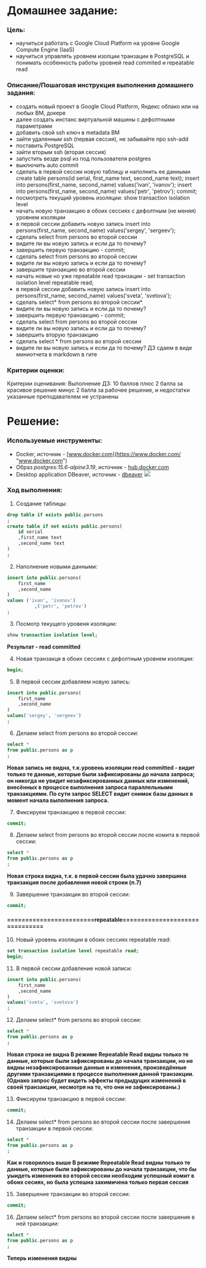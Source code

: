 # Домашнее задание:
### Цель:
- научиться работать с Google Cloud Platform на уровне Google Compute Engine (IaaS)
- научиться управлять уровнем изолции транзации в PostgreSQL и понимать особенность работы уровней read commited и repeatable read

### Описание/Пошаговая инструкция выполнения домашнего задания:
- создать новый проект в Google Cloud Platform, Яндекс облако или на любых ВМ, докере
- далее создать инстанс виртуальной машины с дефолтными параметрами
- добавить свой ssh ключ в metadata ВМ
- зайти удаленным ssh (первая сессия), не забывайте про ssh-add
- поставить PostgreSQL
- зайти вторым ssh (вторая сессия)
- запустить везде psql из под пользователя postgres
- выключить auto commit
- сделать в первой сессии новую таблицу и наполнить ее данными create table persons(id serial, first_name text, second_name text); insert into persons(first_name, second_name) values('ivan', 'ivanov'); insert into persons(first_name, second_name) values('petr', 'petrov'); commit;
- посмотреть текущий уровень изоляции: show transaction isolation level
- начать новую транзакцию в обоих сессиях с дефолтным (не меняя) уровнем изоляции
- в первой сессии добавить новую запись insert into persons(first_name, second_name) values('sergey', 'sergeev');
- сделать select from persons во второй сессии
- видите ли вы новую запись и если да то почему?
- завершить первую транзакцию - commit;
- сделать select from persons во второй сессии
- видите ли вы новую запись и если да то почему?
- завершите транзакцию во второй сессии
- начать новые но уже repeatable read транзации - set transaction isolation level repeatable read;
- в первой сессии добавить новую запись insert into persons(first_name, second_name) values('sveta', 'svetova');
- сделать select* from persons во второй сессии*
- видите ли вы новую запись и если да то почему?
- завершить первую транзакцию - commit;
- сделать select from persons во второй сессии
- видите ли вы новую запись и если да то почему?
- завершить вторую транзакцию
- сделать select * from persons во второй сессии
- видите ли вы новую запись и если да то почему? ДЗ сдаем в виде миниотчета в markdown в гите

### Критерии оценки:

Критерии оценивания:
Выполнение ДЗ: 10 баллов
плюс 2 балла за красивое решение
минус 2 балла за рабочее решение, и недостатки указанные преподавателем не устранены

# Решение:
### Используемые инструменты:
- Docker, источник - [www.docker.com](https://www.docker.com/ "www.docker.com")
- Образ *postgres:15.6-alpine3.19*, источник -  [hub.docker.com](https://hub.docker.com/)
- Desktop application DBeaver, источник -  [dbeaver](https://dbeaver.io/) ![](https://dbeaver.io/wp-content/uploads/2015/09/beaver-head.png)

### Ход выполнения:
1. Создание таблицы:
```sql
drop table if exists public.persons
;
create table if not exists public.persons(
	id serial
	,first_name text
	,second_name text
)
;
```

2. Наполнение новыми данными:
```sql
insert into public.persons(
	first_name
	,second_name
) 
values ('ivan', 'ivanov')
	      ,('petr', 'petrov')
;
```

3. Посмотр текущего уровеня изоляции:
```sql
show transaction isolation level;
```
**Результат - read committed**

4. Новая транзакця в обоих сессиях с дефолтным уровнем изоляции:
```sql
begin;
```

5. В первой сессии добавляем новую запись:
```sql
insert into public.persons(
	first_name
	,second_name
) 
values('sergey', 'sergeev')
;
```

6. Делаем select from persons во второй сессии:
```sql
select *
from public.persons as p
;
```
**Новая запись не видна, т.к.уровень изоляции read committed - видит только те данные,
которые были зафиксированы до начала запроса;
он никогда не увидит незафиксированных данных или изменений,
внесённых в процессе выполнения запроса параллельными транзакциями.
По сути запрос SELECT видит снимок базы данных в момент начала выполнения запроса.**

7. Фиксируем транзакцию в первой сессии:
```sql
commit;
```

8. Делаем select from persons во второй сессии после комита в первой сессии:
```sql
select *
from public.persons as p
;
```
**Новая строка видна, т.к. в первой сессии была удачно завершина транзакция
после добавления новой строки (п.7)**

9. Завершение транзакции во второй сессии:
```sql
commit;
```
#### ========================repeatable===============================

10. Новый уровень изоляции  в обоих сессиях repeatable read:
```sql
set transaction isolation level repeatable read;
begin;
```

11. В первой сессии добавление новой записи:
```sql
insert into public.persons(
	first_name
	,second_name
) 
values('sveta', 'svetova')
;
```

12. Делаем select* from persons во второй сессии:
```sql
select *
from public.persons as p
;
```
**Новая строка не видна
В режиме Repeatable Read видны только те данные,
которые были зафиксированы до начала транзакции,
но не видны незафиксированные данные и изменения,
произведённые другими транзакциями в процессе выполнения данной транзакции.
(Однако запрос будет видеть эффекты предыдущих изменений в своей транзакции, несмотря на то, что они не зафиксированы.)**

13. Фиксируем транзакцию в первой сессии:
```sql
commit;
```

14. Делаем select* from persons во второй сессии после завершения транзакции в первой сессии:
```sql
select *
from public.persons as p
;
```
**Как и говорилось выше
В режиме Repeatable Read видны только те данные,
которые были зафиксированы до начала транзакции,
что бы уыидеть изменения во второй сессии необходим успешный комит в обоих сесиях,
но была успешна закимичена только первая сессия**

15. Завершение транзакции во второй сессии:
```sql
commit;
```
16. Делаем select* from persons во второй сессии после завершения в ней транзакции:
```sql
select *
from public.persons as p
;
```
**Теперь изменения видны**










